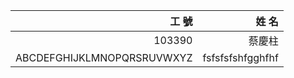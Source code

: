|工                                 號|姓                                          名
|---:|---:
|103390|蔡慶柱
|ABCDEFGHIJKLMNOPQRSRUVWXYZ|fsfsfsfshfgghfhf
